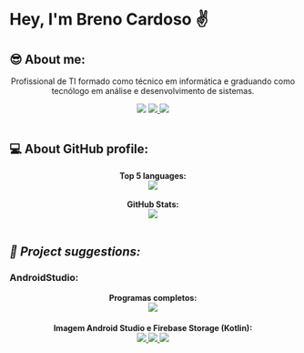 # Hey, I'm Breno Cardoso  ✌
<h2> 😎 About me: </h2>
<div align="center">
  <p> Profissional de TI formado como técnico em informática e graduando como tecnólogo em análise e desenvolvimento de sistemas. </p>
</div>
<div align="center">  
  <a href="http://www.linkedin.com/in/breno-bernardo-da-silva-cardoso"> <img src="https://img.shields.io/badge/LinkedIn-0077B5?style=for-the-badge&logo=linkedin&logoColor=white"/></a>
  <a href="mailto:brenocardosodeveloper22@gmail.com"><img src="https://img.shields.io/badge/Gmail-D14836?style=for-the-badge&logo=gmail&logoColor=white"/> </a>
  <a href="https://www.instagram.com/_bebernardo/"><img src="https://img.shields.io/badge/Instagram-E4405F?style=for-the-badge&logo=instagram&logoColor=white"/></a>
</div>

</br>

<h2> 💻 About GitHub profile: </h2>
<div align="center">
  <div>
    <b> Top 5 languages:</b></br>
  </div>
  <a href="https://github.com/BrenoCardoso2002"> 
  <img src="https://github-readme-stats-sigma-five.vercel.app/api/top-langs/?username=BrenoCardoso2002&langs_count=5&theme=shades-of-purple"/>
  </a>
  <div>
    </br>
    <b> GitHub Stats:</b></br>
  </div>
  <a href="https://github.com/BrenoCardoso2002"> 
  <img src="https://github-readme-stats-sigma-five.vercel.app/api?username=BrenoCardoso2002&show_icons=true&theme=shades-of-purple&include_all_commits=true&count_private=true"/>
  </a>
</div>

</br>

<h2> <i> 🤖 Project suggestions: </i> </h2>
<h3>AndroidStudio:</h3>
<div align="center">    
  <b>Programas completos:</br></b>
  <a href="https://github.com/BrenoCardoso2002/Lista-de-tarefas_Android"><img src="https://github-readme-stats-sigma-five.vercel.app/api/pin/?username=BrenoCardoso2002&repo=Lista-de-tarefas_Android&theme=shades-of-purple"/> </a>
  <b></br></br>Imagem Android Studio e Firebase Storage (Kotlin):</br></b>
  <a href="https://github.com/BrenoCardoso2002/Open-Image_AndroidStudio"><img src="https://github-readme-stats-sigma-five.vercel.app/api/pin/?username=BrenoCardoso2002&repo=Open-Image_AndroidStudio&theme=shades-of-purple"/> </a>
  <a href="https://github.com/BrenoCardoso2002/Upload-Image_AndroidStudio"><img src="https://github-readme-stats-sigma-five.vercel.app/api/pin/?username=BrenoCardoso2002&repo=Upload-Image_AndroidStudio&theme=shades-of-purple"/> </a>
  <a href="https://github.com/BrenoCardoso2002/Read-Image_AndroidStudio"><img src="https://github-readme-stats-sigma-five.vercel.app/api/pin/?username=BrenoCardoso2002&repo=Read-Image_AndroidStudio&theme=shades-of-purple"/> </a>
</div>
